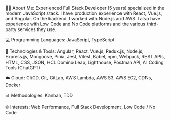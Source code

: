👨‍💻 About Me: Experienced Full Stack Developer (5 years) specialized in the modern JavaScript stack. I have production experience with React, Vue.js, and Angular. On the backend, I worked with Node.js and AWS. I also have experience with Low Code and No Code platforms and the various third-party services they use.

💻 Programming Languages: JavaScript, TypeScript

🔧 Technologies & Tools: Angular, React, Vue.js, Redux.js, Node.js, Express.js, Mongoose, Pinia, Jest, Vitest, Babel, npm, Webpack, REST APIs, HTML, CSS, JSON, HCL Domino Leap, Lighthouse, Postman API, AI Coding Tools (ChatGPT)

☁️ Cloud: CI/CD, Git, GitLab, AWS Lambda, AWS S3, AWS EC2, CDNs, Docker

📊 Methodologies: Kanban, TDD

🌐 Interests: Web Performance, Full Stack Development, Low Code / No Code







